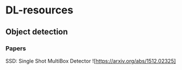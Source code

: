 # DL-resources

## Object detection
### Papers
SSD: Single Shot MultiBox Detector ![https://arxiv.org/abs/1512.02325]
